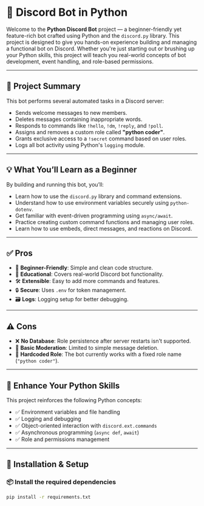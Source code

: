 
# 🤖 Discord Bot in Python

Welcome to the **Python Discord Bot** project — a beginner-friendly yet feature-rich bot crafted using Python and the `discord.py` library. This project is designed to give you hands-on experience building and managing a functional bot on Discord. Whether you're just starting out or brushing up your Python skills, this project will teach you real-world concepts of bot development, event handling, and role-based permissions.

---

## 📌 Project Summary

This bot performs several automated tasks in a Discord server:
- Sends welcome messages to new members.
- Deletes messages containing inappropriate words.
- Responds to commands like `!hello`, `!dm`, `!reply`, and `!poll`.
- Assigns and removes a custom role called **"python coder"**.
- Grants exclusive access to a `!secret` command based on user roles.
- Logs all bot activity using Python's `logging` module.

---

## 💡 What You’ll Learn as a Beginner

By building and running this bot, you’ll:
- Learn how to use the `discord.py` library and command extensions.
- Understand how to use environment variables securely using `python-dotenv`.
- Get familiar with event-driven programming using `async/await`.
- Practice creating custom command functions and managing user roles.
- Learn how to use embeds, direct messages, and reactions on Discord.

---

## ✅ Pros

- 🔰 **Beginner-Friendly**: Simple and clean code structure.
- 🧠 **Educational**: Covers real-world Discord bot functionality.
- 🛠️ **Extensible**: Easy to add more commands and features.
- 🔒 **Secure**: Uses `.env` for token management.
- 🗃️ **Logs**: Logging setup for better debugging.

---

## ⚠️ Cons

- ❌ **No Database**: Role persistence after server restarts isn't supported.
- 🧪 **Basic Moderation**: Limited to simple message deletion.
- 📌 **Hardcoded Role**: The bot currently works with a fixed role name (`"python coder"`).

---

## 🚀 Enhance Your Python Skills

This project reinforces the following Python concepts:
- ✅ Environment variables and file handling
- ✅ Logging and debugging
- ✅ Object-oriented interaction with `discord.ext.commands`
- ✅ Asynchronous programming (`async def`, `await`)
- ✅ Role and permissions management

---

## 🧰 Installation & Setup

### 📦 Install the required dependencies
```bash
pip install -r requirements.txt
